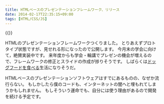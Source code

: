 ```yaml
---
title: HTMLベースのプレゼンテーションフレームワーク、リリース
date: 2014-02-17T22:35:15+09:00
tags: [HTML/CSS/JS]
---
```


{{<github src="ueokande/kadenz.js">}}

HTMLのプレゼンテーションフレームワークつくりました。
とりあえずプロトタイプ状態ですが、見せれる形になったので公開します。
今月末の学会に向けて，絶賛実装中です。
来年度からも学会・輪講でプレゼンの機会が増えるので、フレームワークの修正とスライドの作成が捗りそうです。
しばらくは[ドッグフードを食べる](https://www.google.co.jp/search?q=%E3%83%89%E3%83%83%E3%82%B0%E3%83%95%E3%83%BC%E3%83%89%E3%82%92%E9%A3%9F%E3%81%B9%E3%82%8B)生活になりそうだ。

HTMLベースのプレゼンテーションソフトウェアはすでにあるものの、なぜか流行らない。
もしかしたら僕のコードも、インターネットの闇へと埋もれてしまうかもしれません。
もしそういう運命でも、自分には使う理由があるので開発を続ける予定です。

